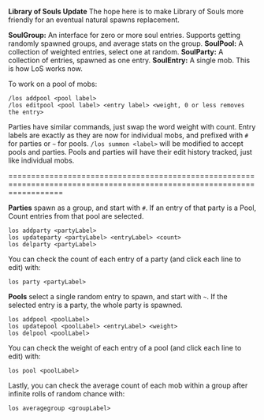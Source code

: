 **Library of Souls Update**
The hope here is to make Library of Souls more friendly for an eventual natural spawns replacement.

**SoulGroup:** An interface for zero or more soul entries. Supports getting randomly spawned groups, and average stats on the group.
**SoulPool:** A collection of weighted entries, select one at random.
**SoulParty:** A collection of entries, spawned as one entry.
**SoulEntry:** A single mob. This is how LoS works now.

To work on a pool of mobs:
```
/los addpool <pool label>
/los editpool <pool label> <entry label> <weight, 0 or less removes the entry>
```
Parties have similar commands, just swap the word weight with count.
Entry labels are exactly as they are now for individual mobs, and prefixed with `#` for parties or `~` for pools.
`/los summon <label>` will be modified to accept pools and parties.
Pools and parties will have their edit history tracked, just like individual mobs.

========================================================================================================================

**Parties** spawn as a group, and start with `#`. If an entry of that party is a Pool, Count entries from that pool are selected.
```
los addparty <partyLabel>
los updateparty <partyLabel> <entryLabel> <count>
los delparty <partyLabel>
```
You can check the count of each entry of a party (and click each line to edit) with:
```
los party <partyLabel>
```
**Pools** select a single random entry to spawn, and start with `~`. If the selected entry is a party, the whole party is spawned.
```
los addpool <poolLabel>
los updatepool <poolLabel> <entryLabel> <weight>
los delpool <poolLabel>
```
You can check the weight of each entry of a pool (and click each line to edit) with:
```
los pool <poolLabel>
```
Lastly, you can check the average count of each mob within a group after infinite rolls of random chance with:
```
los averagegroup <groupLabel>
```
